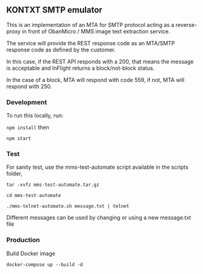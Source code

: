 ## KONTXT SMTP emulator 

This is an implementation of an MTA for SMTP protocol acting as a reverse-proxy in front of ObanMicro / MMS image text extraction service.

The service will provide the REST response code as an MTA/SMTP response code as defined by the customer.

In this case, if the REST API responds with a 200, that means the message is acceptable and InFlight returns a block/not-block status.

In the case of a block, MTA will respond with code 559, if not, MTA will respond with 250.      

### Development
To run this locally, run:

`npm install` then

`npm start`

### Test
For sanity test, use the mms-test-automate script available in the scripts folder,

`tar -xvfz mms-test-automate.tar.gz`

`cd mms-test-automate`

`./mms-telnet-automate.sh message.txt | telnet`

Different messages can be used by changing or using a new message.txt file

### Production
Build Docker image

`docker-compose up --build -d`